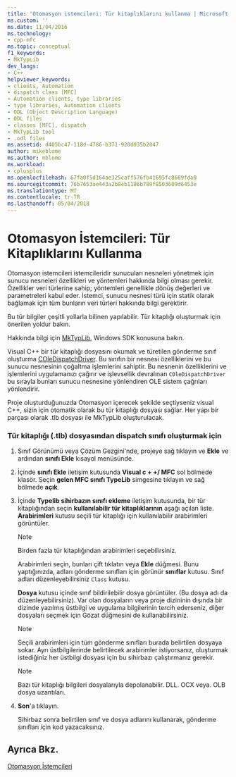 ```yaml
---
title: 'Otomasyon istemcileri: Tür kitaplıklarını kullanma | Microsoft Docs'
ms.custom: ''
ms.date: 11/04/2016
ms.technology:
- cpp-mfc
ms.topic: conceptual
f1_keywords:
- MkTypLib
dev_langs:
- C++
helpviewer_keywords:
- clients, Automation
- dispatch class [MFC]
- Automation clients, type libraries
- type libraries, Automation clients
- ODL (Object Description Language)
- ODL files
- classes [MFC], dispatch
- MkTypLib tool
- .odl files
ms.assetid: d405bc47-118d-4786-b371-920d035b2047
author: mikeblome
ms.author: mblome
ms.workload:
- cplusplus
ms.openlocfilehash: 67fa0f5d164ae325caff576fb41695fc8689fda0
ms.sourcegitcommit: 76b7653ae443a2b8eb1186b789f8503609d6453e
ms.translationtype: MT
ms.contentlocale: tr-TR
ms.lasthandoff: 05/04/2018
---
```

# <a name="automation-clients-using-type-libraries"></a>Otomasyon İstemcileri: Tür Kitaplıklarını Kullanma
Otomasyon istemcileri istemcileridir sunucuları nesneleri yönetmek için sunucu nesneleri özellikleri ve yöntemleri hakkında bilgi olması gerekir. Özellikler veri türlerine sahip; yöntemleri genellikle dönüş değerleri ve parametreleri kabul eder. İstemci, sunucu nesnesi türü için statik olarak bağlamak için tüm bunların veri türleri hakkında bilgi gerektirir.  
  
 Bu tür bilgiler çeşitli yollarla bilinen yapılabilir. Tür kitaplığı oluşturmak için önerilen yoldur bakın.  
  
 Hakkında bilgi için [MkTypLib](http://msdn.microsoft.com/library/windows/desktop/aa366797), Windows SDK konusuna bakın.  
  
 Visual C++ bir tür kitaplığı dosyasını okumak ve türetilen gönderme sınıf oluşturma [COleDispatchDriver](../mfc/reference/coledispatchdriver-class.md). Bu sınıfın bir nesnesi özelliklerini ve bu sunucu nesnesinin çoğaltma işlemlerini sahiptir. Bu nesnenin özelliklerini ve işlemlerini uygulamanızı çağırır ve işlevsellik devralınan `COleDispatchDriver` bu sırayla bunları sunucu nesnesine yönlendiren OLE sistem çağrıları yönlendirir.  
  
 Proje oluşturduğunuzda Otomasyon içerecek şekilde seçtiyseniz visual C++, sizin için otomatik olarak bu tür kitaplığı dosyası sağlar. Her yapı bir parçası olarak .tlb dosyası ile MkTypLib oluşturulacak.  
  
### <a name="to-create-a-dispatch-class-from-a-type-library-tlb-file"></a>Tür kitaplığı (.tlb) dosyasından dispatch sınıfı oluşturmak için  
  
1.  Sınıf Görünümü veya Çözüm Gezgini'nde, projeye sağ tıklayın ve **Ekle** ve ardından **sınıfı Ekle** kısayol menüsünde.  
  
2.  İçinde **sınıfı Ekle** iletişim kutusunda **Visual c + +/ MFC** sol bölmede klasör. Seçin **gelen MFC sınıfı TypeLib** simgesine tıklayın ve sağ bölmede **açık**.  
  
3.  İçinde **Typelib sihirbazın sınıfı ekleme** iletişim kutusunda, bir tür kitaplığından seçin **kullanılabilir tür kitaplıklarının** aşağı açılan liste. **Arabirimleri** kutusu seçili tür kitaplığı için kullanılabilir arabirimleri görüntüler.  
  
    > [!NOTE]
    >  Birden fazla tür kitaplığından arabirimleri seçebilirsiniz.  
  
     Arabirimleri seçin, bunları çift tıklatın veya **Ekle** düğmesi. Bunu yaptığınızda, adları gönderme sınıfları için görünür **sınıflar** kutusu. Sınıf adları düzenleyebilirsiniz `Class` kutusu.  
  
     **Dosya** kutusu içinde sınıf bildirilebilir dosya görüntüler. (Bu dosya adı da düzenleyebilirsiniz). Var olan dosyaların veya proje dizininin dışında bir dizinde yazılmış üstbilgi ve uygulama bilgilerinin tercih ederseniz, diğer dosyaları seçmek için Gözat düğmesini de kullanabilirsiniz.  
  
    > [!NOTE]
    >  Seçili arabirimleri için tüm gönderme sınıfları burada belirtilen dosyaya sokar. Ayrı üstbilgilerinde belirtilecek arabirimler istiyorsanız, oluşturmak istediğiniz her üstbilgi dosyası için bu sihirbazı çalıştırmanız gerekir.  
  
    > [!NOTE]
    >  Bazı tür kitaplığı bilgileri dosyalarıyla depolanabilir. DLL. OCX veya. OLB dosya uzantıları.  
  
4.  **Son**'a tıklayın.  
  
     Sihirbaz sonra belirtilen sınıf ve dosya adlarını kullanarak, gönderme sınıfları için kod yazacaksınız.  
  
## <a name="see-also"></a>Ayrıca Bkz.  
 [Otomasyon İstemcileri](../mfc/automation-clients.md)

